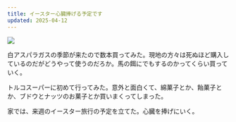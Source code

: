 ```yaml
---
title: イースター心臓捧げる予定です
updated: 2025-04-12
---
```

![](https://i.imgur.com/893aImF.jpeg)

白アスパラガスの季節が来たので数本買ってみた。現地の方々は死ぬほど購入しているのだがどうやって使うのだろか。馬の餌にでもするのかってくらい買っていく。

トルコスーパーに初めて行ってみた。意外と面白くて、綿菓子とか、飴菓子とか、ブドウとナッツのお菓子とか買いまくってしまった。

家では、来週のイースター旅行の予定を立てた。心臓を捧げにいく。